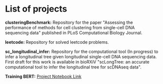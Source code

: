# List of projects

<b>clusteringBenchmark:</b> Repository for the paper "Assessing the performance of methods for cell clustering from single-cell DNA sequencing data" published in PLoS Computational Biology Journal. 

<b>leetcode:</b> Repository for solved leetcode problems.

<b>sc_longitudinal_infer:</b> Repository for the computational tool (In progress) to infer a longitudinal tree given longitudinal single-cell DNA sequencing data. First draft for this work is available in bioRXiV "scLongTree: an accurate computational tool to infer the longitudinal tree for scDNAseq data".

<b>Training BERT:</b> <a href="https://colab.research.google.com/drive/1UHiGTZuwRT3FkveQeZHXwx1ebKu501Jj?usp=sharing">Project Notebook Link</a>


